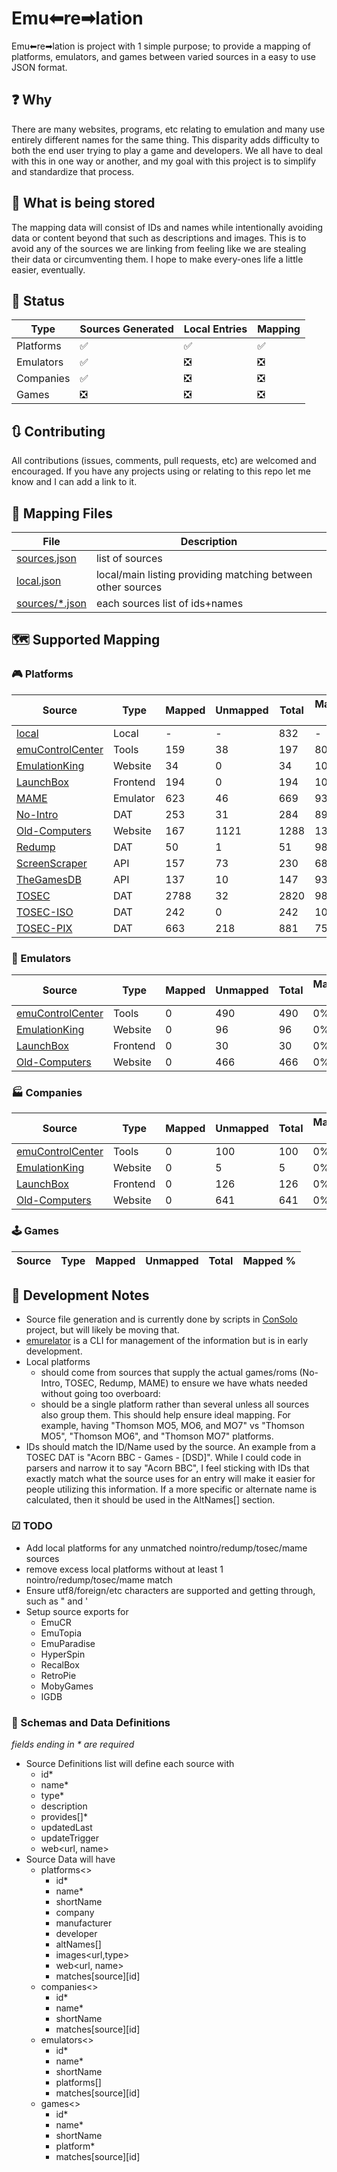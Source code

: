 # Emu⬅re➡lation

Emu⬅re➡lation is project with 1 simple purpose; to provide a mapping of platforms, emulators, and games between varied sources in a easy to use JSON format.

## ❓ Why

There are many websites, programs, etc relating to emulation and many use entirely different names for the same thing.   This disparity adds difficulty to both the end user trying to play a game and developers.  We all have to deal with this in one way or another, and my goal with this project is to simplify and standardize that process.

## 🔀 What is being stored

The mapping data will consist of IDs and names while intentionally avoiding data or content beyond that such as descriptions and images.  This is to avoid any of the sources we are linking from feeling like we are stealing their data or circumventing them.  I hope to make every-ones life a little easier, eventually.

## 🔄 Status

| Type | Sources Generated | Local Entries | Mapping |
|-|-|-|-|
| Platforms | ✅ | ✅ | ✅ |
| Emulators | ✅ | ❎ | ❎ |
| Companies | ✅ | ❎ | ❎ |
| Games | ❎ | ❎ | ❎ |

## 🔃 Contributing

All contributions (issues, comments, pull requests, etc) are welcomed and encouraged.  If you have any projects using or relating to this repo let me know and I can add a link to it.

## 📂 Mapping Files

| File | Description |
|-|-|
| [sources.json](sources.json) | list of sources |
| [local.json](local.json) | local/main listing providing matching between other sources |
| [sources/*.json](sources/) | each sources list of ids+names |

## 🗺 Supported Mapping

### 🎮 Platforms

| Source | Type | Mapped | Unmapped | Total | Mapped % |
|-|-|-|-|-|-|
| [local](local.json) | Local | - | - | 832 | - |
| [emuControlCenter](sources/emucontrolcenter.json) | Tools | 159 | 38 | 197 | 80.7% |
| [EmulationKing](sources/emulationking.json) | Website | 34 | 0 | 34 | 100% |
| [LaunchBox](sources/launchbox.json) | Frontend | 194 | 0 | 194 | 100% |
| [MAME](sources/mame.json) | Emulator | 623 | 46 | 669 | 93.1% |
| [No-Intro](sources/nointro.json) | DAT | 253 | 31 | 284 | 89.1% |
| [Old-Computers](sources/oldcomputers.json) | Website | 167 | 1121 | 1288 | 13% |
| [Redump](sources/redump.json) | DAT | 50 | 1 | 51 | 98% |
| [ScreenScraper](sources/screenscraper.json) | API | 157 | 73 | 230 | 68.3% |
| [TheGamesDB](sources/tgdb.json) | API | 137 | 10 | 147 | 93.2% |
| [TOSEC](sources/tosec.json) | DAT | 2788 | 32 | 2820 | 98.9% |
| [TOSEC-ISO](sources/toseciso.json) | DAT | 242 | 0 | 242 | 100% |
| [TOSEC-PIX](sources/tosecpix.json) | DAT | 663 | 218 | 881 | 75.3% |

### 💾 Emulators

| Source | Type | Mapped | Unmapped | Total | Mapped % |
|-|-|-|-|-|-|
| [emuControlCenter](sources/emucontrolcenter.json) | Tools | 0 | 490 | 490 | 0% |
| [EmulationKing](sources/emulationking.json) | Website | 0 | 96 | 96 | 0% |
| [LaunchBox](sources/launchbox.json) | Frontend | 0 | 30 | 30 | 0% |
| [Old-Computers](sources/oldcomputers.json) | Website | 0 | 466 | 466 | 0% |

### 🏭 Companies

| Source | Type | Mapped | Unmapped | Total | Mapped % |
|-|-|-|-|-|-|
| [emuControlCenter](sources/emucontrolcenter.json) | Tools | 0 | 100 | 100 | 0% |
| [EmulationKing](sources/emulationking.json) | Website | 0 | 5 | 5 | 0% |
| [LaunchBox](sources/launchbox.json) | Frontend | 0 | 126 | 126 | 0% |
| [Old-Computers](sources/oldcomputers.json) | Website | 0 | 641 | 641 | 0% |

### 🕹 Games

| Source | Type | Mapped | Unmapped | Total | Mapped % |
|-|-|-|-|-|-|

## 📒 Development Notes

- Source file generation and is currently done by scripts in [ConSolo](https://github.com/detain/ConSolo) project, but will likely be moving that.
- [emurelator](https://github.com/detain/emurelator) is a CLI for management of the information but is in early development.
- Local platforms
  - should come from sources that supply the actual games/roms (No-Intro, TOSEC, Redump, MAME) to ensure we have whats needed without going too overboard:
  - should be a single platform rather than several unless all sources also group them.  This should help ensure ideal mapping.  For example, having "Thomson MO5, MO6, and MO7" vs "Thomson MO5", "Thomson MO6", and "Thomson MO7" platforms.
- IDs should match the ID/Name used by the source.  An example from a TOSEC DAT is "Acorn BBC - Games - [DSD]".  While I could code in parsers and narrow it to say "Acorn BBC", I feel sticking with IDs that exactly match what the source uses for an entry will make it easier for people utilizing this information. If a more specific or alternate name is calculated, then it should be used in the AltNames[] section.

### ☑ TODO

- Add local platforms for any unmatched nointro/redump/tosec/mame sources
- remove excess local platforms without at least 1 nointro/redump/tosec/mame match
- Ensure utf8/foreign/etc characters are supported and getting through, such as " and '
- Setup source exports for
  - EmuCR
  - EmuTopia
  - EmuParadise
  - HyperSpin
  - RecalBox
  - RetroPie
  - MobyGames
  - IGDB

### 🔁 Schemas and Data Definitions

_fields ending in * are required_

- Source Definitions list will define each source with
  - id*
  - name*
  - type*
  - description
  - provides[]*
  - updatedLast
  - updateTrigger
  - web<url, name>
- Source Data will have
  - platforms<>
    - id*
    - name*
    - shortName
    - company
    - manufacturer
    - developer
    - altNames[]
    - images<url,type>
    - web<url, name>
    - matches[source][id]
  - companies<>
    - id*
    - name*
    - shortName
    - matches[source][id]
  - emulators<>
    - id*
    - name*
    - shortName
    - platforms[]
    - matches[source][id]
  - games<>
    - id*
    - name*
    - shortName
    - platform*
    - matches[source][id]
